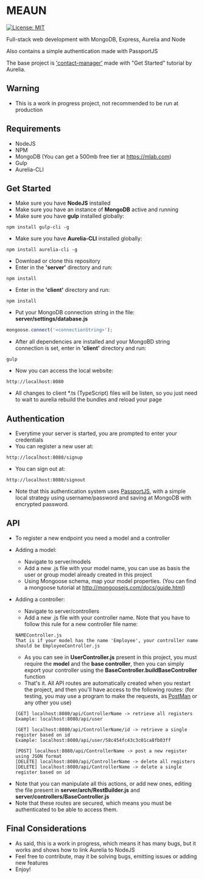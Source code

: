 # MEAUN
[![License: MIT](https://img.shields.io/badge/License-MIT-yellow.svg)](https://opensource.org/licenses/MIT)

Full-stack web development with MongoDB, Express, Aurelia and Node

Also contains a simple authentication made with PassportJS

The base project is ['contact-manager'](http://aurelia.io/hub.html#/doc/article/aurelia/framework/latest/contact-manager-tutorial/1) made with "Get Started" tutorial by Aurelia.

## Warning
- This is a work in progress project, not recommended to be run at production

## Requirements
- NodeJS
- NPM
- MongoDB (You can get a 500mb free tier at https://mlab.com)
- Gulp
- Aurelia-CLI

## Get Started

- Make sure you have **NodeJS** installed
- Make sure you have an instance of **MongoDB** active and running
- Make sure you have **gulp** installed globally:
```shell
npm install gulp-cli -g
```
- Make sure you have **Aurelia-CLI** installed globally:
```shell
npm install aurelia-cli -g
```
- Download or clone this repository
- Enter in the **'server'** directory and run:
```shell
npm install
```
- Enter in the **'client'** directory and run:
```shell
npm install
```
- Put your MongoDB connection string in the file: **server/settings/database.js**
```javascript
mongoose.connect('<connectionString>');
```
- After all dependencies are installed and your MongoBD string connection is set, enter in **'client'** directory and run:
```shell
gulp
```
- Now you can access the local website:
```
http://localhost:8080
```
- All changes to client *.ts (TypeScript) files will be listen, so you just need to wait to aurelia rebuild the bundles and reload your page

## Authentication

- Everytime your server is started, you are prompted to enter your credentials
- You can register a new user at:
```
http://localhost:8080/signup
```
- You can sign out at:
```
http://localhost:8080/signout
```
- Note that this authentication system uses [PassportJS](http://passportjs.org/), with a simple local strategy using username/password and saving at MongoDB with encrypted password.

## API
- To register a new endpoint you need a model and a controller

- Adding a model:
  * Navigate to server/models
  * Add a new .js file with your model name, you can use as basis the user or group model already created in this project
  * Using Mongoose schema, map your model properties. (You can find a mongoose tutorial at http://mongoosejs.com/docs/guide.html)

- Adding a controller:
  * Navigate to server/controllers
  * Add a new .js file with your controller name. Note that you have to follow this rule for a new controller file name:
  ```
  NAMEController.js
  That is if your model has the name 'Employee', your controller name should be EmployeeController.js
  ```
  * As you can see in **UserController.js** present in this project, you must require the **model** and the **base controller**, then you can simply export your controller using the **BaseController.buildBaseController** function
  * That's it. All API routes are automatically created when you restart the project, and then you'll have access to the following routes: (for testing, you may use a program to make the requests, as [PostMan](https://www.getpostman.com/) or any other you use)
  ```
  [GET] localhost:8080/api/ControllerName -> retrieve all registers
  Example: localhost:8080/api/user
  
  [GET] localhost:8080/api/ControllerName/id -> retrieve a single register based on id
  Example: localhost:8080/api/user/58c454fc43c3c01ca8fb03ff
  
  [POST] localhost:8080/api/ControllerName -> post a new register using JSON format
  [DELETE] localhost:8080/api/ControllerName -> delete all registers
  [DELETE] localhost:8080/api/ControllerName -> delete a single register based on id
  ```
 * Note that you can manipulate all this actions, or add new ones, editing the file present in **server/arch/RestBuilder.js** and **server/controllers/BaseController.js**
  * Note that these routes are secured, which means you must be authenticated to be able to access them.
  
  ## Final Considerations
  - As said, this is a work in progress, which means it has many bugs, but it works and shows how to link Aurelia to NodeJS
  - Feel free to contribute, may it be solving bugs, emitting issues or adding new features
  - Enjoy!
